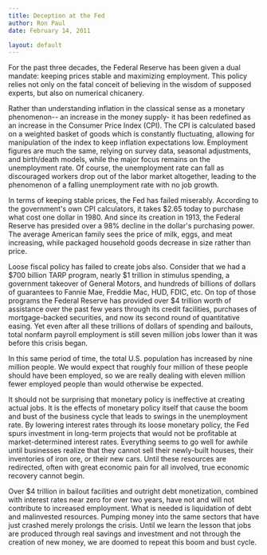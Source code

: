 ```yaml
---
title: Deception at the Fed
author: Ron Paul
date: February 14, 2011

layout: default
---
```


For the past three decades, the Federal Reserve has been given a dual
mandate: keeping prices stable and maximizing employment. This policy
relies not only on the fatal conceit of believing in the wisdom of
supposed experts, but also on numerical chicanery.

Rather than understanding inflation in the classical sense as a
monetary phenomenon-- an increase in the money supply- it has been
redefined as an increase in the Consumer Price Index (CPI). The CPI is
calculated based on a weighted basket of goods which is constantly
fluctuating, allowing for manipulation of the index to keep inflation
expectations low. Employment figures are much the same, relying on
survey data, seasonal adjustments, and birth/death models, while the
major focus remains on the unemployment rate. Of course, the
unemployment rate can fall as discouraged workers drop out of the labor
market altogether, leading to the phenomenon of a falling unemployment
rate with no job growth.

In terms of keeping stable prices, the Fed has failed miserably.
According to the government's own CPI calculators, it takes \$2.65
today to purchase what cost one dollar in 1980. And since its creation
in 1913, the Federal Reserve has presided over a 98% decline in the
dollar's purchasing power. The average American family sees the price
of milk, eggs, and meat increasing, while packaged household goods
decrease in size rather than price.

Loose fiscal policy has failed to create jobs also. Consider that we
had a \$700 billion TARP program, nearly \$1 trillion in stimulus
spending, a government takeover of General Motors, and hundreds of
billions of dollars of guarantees to Fannie Mae, Freddie Mac, HUD,
FDIC, etc. On top of those programs the Federal Reserve has provided
over \$4 trillion worth of assistance over the past few years through
its credit facilities, purchases of mortgage-backed securities, and now
its second round of quantitative easing. Yet even after all these
trillions of dollars of spending and bailouts, total nonfarm payroll
employment is still seven million jobs lower than it was before this
crisis began.

In this same period of time, the total U.S. population has increased by
nine million people. We would expect that roughly four million of these
people should have been employed, so we are really dealing with eleven
million fewer employed people than would otherwise be expected.

It should not be surprising that monetary policy is ineffective at
creating actual jobs. It is the effects of monetary policy itself that
cause the boom and bust of the business cycle that leads to swings in
the unemployment rate. By lowering interest rates through its loose
monetary policy, the Fed spurs investment in long-term projects that
would not be profitable at market-determined interest rates. Everything
seems to go well for awhile until businesses realize that they cannot
sell their newly-built houses, their inventories of iron ore, or their
new cars. Until these resources are redirected, often with great
economic pain for all involved, true economic recovery cannot begin.

Over \$4 trillion in bailout facilities and outright debt monetization,
combined with interest rates near zero for over two years, have not and
will not contribute to increased employment. What is needed is
liquidation of debt and malinvested resources. Pumping money into the
same sectors that have just crashed merely prolongs the crisis. Until
we learn the lesson that jobs are produced through real savings and
investment and not through the creation of new money, we are doomed to
repeat this boom and bust cycle.
